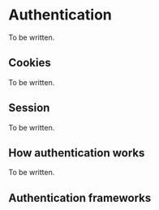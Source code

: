 # Authentication

To be written.

## Cookies

To be written.

## Session

To be written.

## How authentication works

To be written.

## Authentication frameworks
